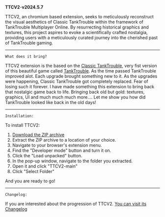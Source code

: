 **TTCV2**-**v2024.5.7**

TTCV2, an chromium based extension, seeks to meticulously reconstruct the visual aesthetics of Classic TankTrouble within the framework of TankTrouble Multiplayer Online. By resurrecting historical graphics and textures, this project aspires to evoke a scientifically crafted nostalgia, providing users with a meticulously curated journey into the cherished past of TankTrouble gaming.
****

`What does it bring?`

TTCV2 extension is the based on the [Classic TankTrouble](https://classic.tanktrouble.com/), very fist version of this beautiful game called [TankTrouble](https://tanktrouble.com/). As the time passed TankTrouble improved alot. Each upgrade brought something new to it. As the upgrades were happening, Classic TankTrouble got completely replaced. Fear of losing such it forever. I have made something this extension to bring back that nostalgic game back to life. Bringing back old but gold: textures, graphics, UI and much much much more.... Let me show you how did TankTrouble looked like back in the old days!


****

`Installation:`

To install TTCV2:

1. [Download the ZIP archive](https://github.com/kamarov-therussiantank/ClassicTankTrouble-V2/archive/refs/heads/main.zip)
2. Extract the ZIP archive to a location of your choice.  
3. Navigate to your browser's extension menu.  
4. Find the "Developer mode" button and turn it on.  
5. Click the "Load unpacked" button.  
6. In the pop-up window, navigate to the folder you extracted.  
7. Open it and click "TTCV2-main"  
8. Click "Select Folder"

And you are ready to go!
****
`Changelog:`

If you are interested about the progression of TTCV2. [You can visit its Changelog](https://github.com/kamarov-therussiantank/TTCV2/blob/main/CHANGELOG.md)
